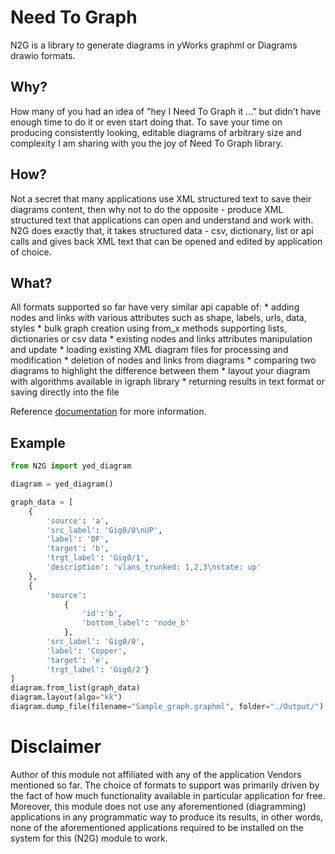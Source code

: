# Need To Graph

N2G is a library to generate diagrams in yWorks graphml or Diagrams drawio formats.

## Why?

How many of you had an idea of "hey I Need To Graph it ..." but didn't have enough time to do it or even start doing that. To save your time on producing consistently looking, editable diagrams of arbitrary size and complexity I am sharing with you the joy of Need To Graph library.

## How?

Not a secret that many applications use XML structured text to save their diagrams content, then why not to do the opposite - produce XML structured text that applications can open and understand and work with. N2G does exactly that, it takes structured data - csv, dictionary, list or api calls and gives back XML text that can be opened and edited by application of choice.

## What?

All formats supported so far have very similar api capable of:
	* adding nodes and links with various attributes such as shape, labels, urls, data, styles
	* bulk graph creation using from_x methods supporting lists, dictionaries or csv data
	* existing nodes and links attributes manipulation and update
	* loading existing XML diagram files for processing and modification
	* deletion of nodes and links from diagrams
	* comparing two diagrams to highlight the difference between them
	* layout your diagram with algorithms available in igraph library
	* returning results in text format or saving directly into the file

Reference [documentation](https://n2g.readthedocs.io) for more information.

## Example

```python
from N2G import yed_diagram

diagram = yed_diagram()

graph_data = [
    {
        'source': 'a', 
        'src_label': 'Gig0/0\nUP', 
        'label': 'DF', 
        'target': 'b', 
        'trgt_label': 'Gig0/1', 
        'description': 'vlans_trunked: 1,2,3\nstate: up'
    },
    {
        'source': 
            {
                'id':'b', 
                'bottom_label': 'node_b'
            }, 
        'src_label': 'Gig0/0', 
        'label': 'Copper', 
        'target': 'e', 
        'trgt_label': 'Gig0/2'}
]
diagram.from_list(graph_data)
diagram.layout(algo="kk")
diagram.dump_file(filename="Sample_graph.graphml", folder="./Output/")  
```

# Disclaimer

Author of this module not affiliated with any of the application Vendors mentioned so far. The choice of formats to support was primarily driven by the fact of how much functionality available in particular application for free. Moreover, this module does not use any aforementioned (diagramming) applications in any programmatic way to produce its results, in other words, none of the aforementioned applications required to be installed on the system for this (N2G) module to work.